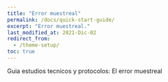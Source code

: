 ```yaml
---
title: "Error muestreal"
permalink: /docs/quick-start-guide/
excerpt: "Error muestreal."
last_modified_at: 2021-Dic-02
redirect_from:
  - /theme-setup/
toc: true
---
```


Guia estudios tecnicos y protocolos: El error muestreal
